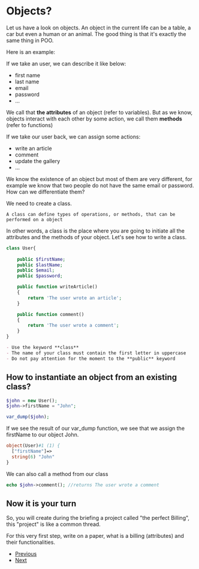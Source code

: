 # Objects?

Let us have a look on objects. An object in the current life can be a table, a car but even a human or an animal. The good thing is that it's exactly the same thing in POO. 

Here is an example:

If we take an user, we can describe it like below: 

- first name
- last name
- email
- password 
- ...

We call that **the attributes** of an object (refer to variables). But as we know, objects interact with each other by some action, we call them **methods** (refer to functions)

If we take our user back, we can assign some actions:

- write an article
- comment 
- update the gallery
- ...

We know the existence of an object but most of them are very different, for example we know that two people do not have the same email or password.
How can we differentiate them? 

We need to create a class.

```A class can define types of operations, or methods, that can be performed on a object```

In other words, a class is the place where you are going to initiate all the attributes and the methods of your object. Let's see how to write a class.

```php
class User{
    
    public $firstName;
    public $lastName;
    public $email;
    public $password;

    public function writeArticle()
    {
        return 'The user wrote an article';
    }

    public function comment()
    {
        return 'The user wrote a comment';
    }
}
```

```markdown
- Use the keyword **class** 
- The name of your class must contain the first letter in uppercase
- Do not pay attention for the moment to the **public** keyword
```

## How to instantiate an object from an existing class? 

```php
$john = new User();
$john->firstName = "John";

var_dump($john);

```

If we see the result of our var_dump function, we see that we assign the firstName to our object John.

```php
object(User)#1 (1) {
  ["firstName"]=>
  string(6) "John"
}

```

We can also call a method from our class

```php
echo $john->comment(); //returns The user wrote a comment
```

## Now it is your turn
So, you will create during the briefing a project called "the perfect Billing", this "project" is like a common thread. 

For this very first step, write on a paper, what is a billing (attributes) and their functionalities.



- [Previous](../README.md)
- [Next](../02.contruct/readme.md)
